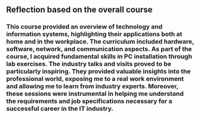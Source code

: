 <h2> Reflection based on the overall course


<h3> This course provided an overview of technology and information systems, highlighting their applications both at home and in the workplace. The curriculum included hardware, software, network, and communication aspects. As part of the course, I acquired fundamental skills in PC installation through lab exercises. The industry talks and visits proved to be particularly inspiring. They provided valuable insights into the professional world, exposing me to a real work environment and allowing me to learn from industry experts. Moreover, these sessions were instrumental in helping me understand the requirements and job specifications necessary for a successful career in the IT industry.
